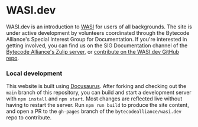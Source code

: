 # WASI.dev

WASI.dev is an introduction to [WASI](https://github.com/WebAssembly/WASI/tree/main) for users of all backgrounds. The site is under active development by volunteers coordinated through the Bytecode Alliance's Special Interest Group for Documentation. If you're interested in getting involved, you can find us on the SIG Documentation channel of the [Bytecode Alliance's Zulip server](https://bytecodealliance.zulipchat.com/), or [contribute on the WASI.dev GitHub repo](https://github.com/bytecodealliance/wasi.dev).

### Local development

This website is built using [Docusaurus](https://docusaurus.io/). After forking and checking out the `main` branch of this repository, you can build and start a development server with `npm install` and `npm start`. Most changes are reflected live without having to restart the server. Run `npm run build` to produce the site content, and open a PR to the `gh-pages` branch of the `bytecodealliance/wasi.dev` repo to contribute.


